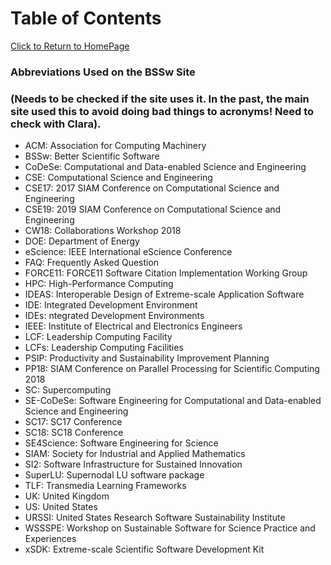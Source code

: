 Table of Contents
=================
[Click to Return to HomePage](../README.md)

### Abbreviations Used on the BSSw Site 
### (Needs to be checked if the site uses it. In the past, the main site used this to avoid doing bad things to acronyms! Need to check with Clara).


- ACM: Association for Computing Machinery
- BSSw: Better Scientific Software
- CoDeSe: Computational and Data-enabled Science and Engineering
- CSE: Computational Science and Engineering
- CSE17: 2017 SIAM Conference on Computational Science and Engineering
- CSE19: 2019 SIAM Conference on Computational Science and Engineering
- CW18: Collaborations Workshop 2018
- DOE: Department of Energy
- eScience: IEEE International eScience Conference
- FAQ: Frequently Asked Question
- FORCE11: FORCE11 Software Citation Implementation Working Group
- HPC: High-Performance Computing
- IDEAS: Interoperable Design of Extreme-scale Application Software
- IDE: Integrated Development Environment
- IDEs: ntegrated Development Environments
- IEEE: Institute of Electrical and Electronics Engineers
- LCF: Leadership Computing Facility
- LCFs: Leadership Computing Facilities
- PSIP: Productivity and Sustainability Improvement Planning
- PP18: SIAM Conference on Parallel Processing for Scientific Computing 2018
- SC: Supercomputing
- SE-CoDeSe: Software Engineering for Computational and Data-enabled Science and Engineering
- SC17: SC17 Conference
- SC18: SC18 Conference
- SE4Science: Software Engineering for Science
- SIAM: Society for Industrial and Applied Mathematics
- SI2: Software Infrastructure for Sustained Innovation
- SuperLU: Supernodal LU software package
- TLF: Transmedia Learning Frameworks
- UK: United Kingdom
- US: United States
- URSSI: United States Research Software Sustainability Institute
- WSSSPE: Workshop on Sustainable Software for Science Practice and Experiences
- xSDK: Extreme-scale Scientific Software Development Kit

<!--
Publish: no
-->
